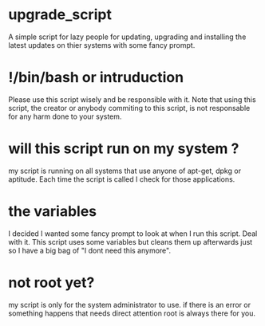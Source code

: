 # upgrade_script
A simple script for lazy people for updating, upgrading and installing the latest updates on thier systems with some fancy prompt.

# !/bin/bash or intruduction
Please use this script wisely and be responsible with it. Note that using this script, the creator or anybody commiting to this script, is not responsable for any harm done to your system.

# will this script run on my system ?
my script is running on all systems that use anyone of apt-get, dpkg or aptitude. Each time the script is called I check for those applications.

# the variables 
I decided I wanted some fancy prompt to look at when I run this script. Deal with it. This script uses some variables but cleans them up afterwards just so I have a big bag of "I dont need this anymore".

# not root yet?
my script is only for the system administrator to use. if there is an error or something happens that needs direct attention root is always there for you.
